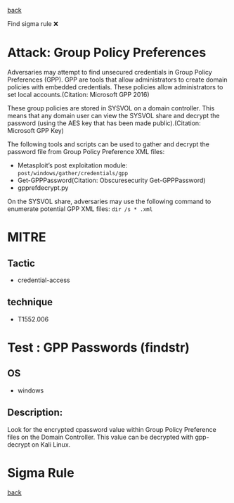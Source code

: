 
[back](../index.md)

Find sigma rule :x: 

# Attack: Group Policy Preferences 

Adversaries may attempt to find unsecured credentials in Group Policy Preferences (GPP). GPP are tools that allow administrators to create domain policies with embedded credentials. These policies allow administrators to set local accounts.(Citation: Microsoft GPP 2016)

These group policies are stored in SYSVOL on a domain controller. This means that any domain user can view the SYSVOL share and decrypt the password (using the AES key that has been made public).(Citation: Microsoft GPP Key)

The following tools and scripts can be used to gather and decrypt the password file from Group Policy Preference XML files:

* Metasploit’s post exploitation module: <code>post/windows/gather/credentials/gpp</code>
* Get-GPPPassword(Citation: Obscuresecurity Get-GPPPassword)
* gpprefdecrypt.py

On the SYSVOL share, adversaries may use the following command to enumerate potential GPP XML files: <code>dir /s * .xml</code>


# MITRE
## Tactic
  - credential-access


## technique
  - T1552.006


# Test : GPP Passwords (findstr)
## OS
  - windows


## Description:
Look for the encrypted cpassword value within Group Policy Preference files on the Domain Controller. This value can be decrypted with gpp-decrypt on Kali Linux.


# Sigma Rule


[back](../index.md)
